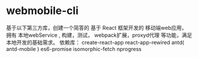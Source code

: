 # webmobile-cli
基于以下第三方库，创建一个简答的  基于 React 框架开发的 移动端web应用， 拥有 本地webService , 构建，测试， webpack扩展，proxyd代理 等功能，满足本地开发的基础需求。  依赖库： create-react-app react-app-rewired antd( antd-mobile ) es6-promise isomorphic-fetch nprogress

